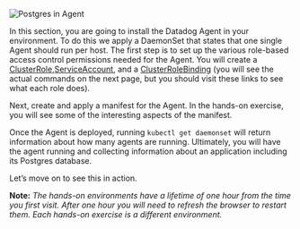![Postgres in Agent](/technovangelist/scenarios/k8s1-install/assets/agent.png)

In this section, you are going to install the Datadog Agent in your environment. To do this we apply a DaemonSet that states that one single Agent should run per host. The first step is to set up the various role-based access control permissions needed for the Agent. You will create a <a href="https://raw.githubusercontent.com/DataDog/datadog-agent/master/Dockerfiles/manifests/rbac/clusterrole.yaml" target="_datadog">ClusterRole</a>,<a href="https://raw.githubusercontent.com/DataDog/datadog-agent/master/Dockerfiles/manifests/rbac/serviceaccount.yaml" target="_datadog">ServiceAccount</a>, and a <a href="https://raw.githubusercontent.com/DataDog/datadog-agent/master/Dockerfiles/manifests/rbac/clusterrolebinding.yaml" target="_datadog">ClusterRoleBinding</a> (you will see the actual commands on the next page, but you should visit these links to see what each role does).


Next, create and apply a manifest for the Agent. In the hands-on exercise, you will see some of the interesting aspects of the manifest.


Once the Agent is deployed, running `kubectl get daemonset` will return information about how many agents are running. Ultimately, you will have the agent running and collecting information about an application including its Postgres database.


Let’s move on to see this in action.

 
**Note:** *The hands-on environments have a lifetime of one hour from the time you first visit. After one hour you will need to refresh the browser to restart them. Each hands-on exercise is a different environment.*